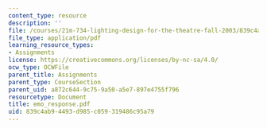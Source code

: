 ```yaml
---
content_type: resource
description: ''
file: /courses/21m-734-lighting-design-for-the-theatre-fall-2003/839c4ab94493d985c059319486c95a79_emo_response.pdf
file_type: application/pdf
learning_resource_types:
- Assignments
license: https://creativecommons.org/licenses/by-nc-sa/4.0/
ocw_type: OCWFile
parent_title: Assignments
parent_type: CourseSection
parent_uid: a872c644-9c75-9a50-a5e7-897e4755f796
resourcetype: Document
title: emo_response.pdf
uid: 839c4ab9-4493-d985-c059-319486c95a79
---
```

